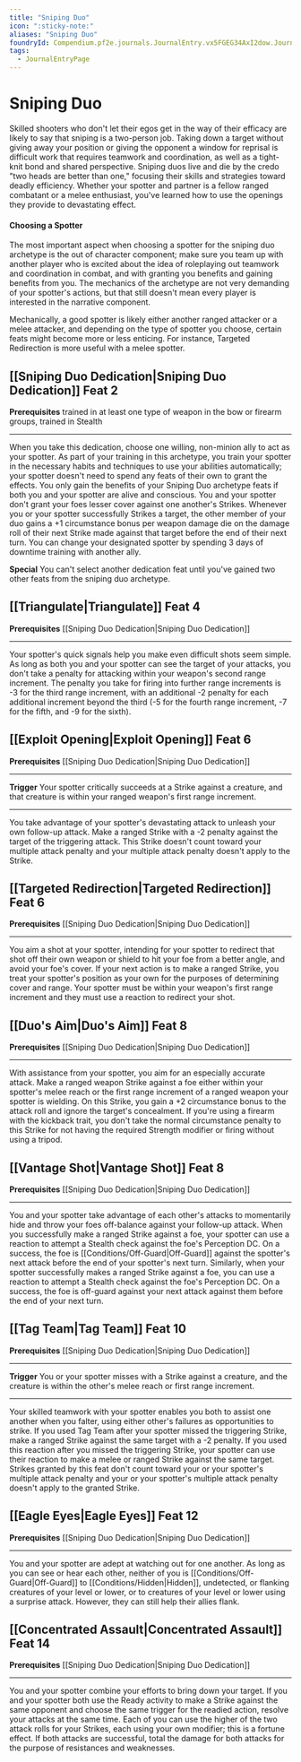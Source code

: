 ```yaml
---
title: "Sniping Duo"
icon: ":sticky-note:"
aliases: "Sniping Duo"
foundryId: Compendium.pf2e.journals.JournalEntry.vx5FGEG34AxI2dow.JournalEntryPage.A5HwvubNii1d2UND
tags:
  - JournalEntryPage
---
```


# Sniping Duo
Skilled shooters who don't let their egos get in the way of their efficacy are likely to say that sniping is a two-person job. Taking down a target without giving away your position or giving the opponent a window for reprisal is difficult work that requires teamwork and coordination, as well as a tight-knit bond and shared perspective. Sniping duos live and die by the credo "two heads are better than one," focusing their skills and strategies toward deadly efficiency. Whether your spotter and partner is a fellow ranged combatant or a melee enthusiast, you've learned how to use the openings they provide to devastating effect.

#### Choosing a Spotter

The most important aspect when choosing a spotter for the sniping duo archetype is the out of character component; make sure you team up with another player who is excited about the idea of roleplaying out teamwork and coordination in combat, and with granting you benefits and gaining benefits from you. The mechanics of the archetype are not very demanding of your spotter's actions, but that still doesn't mean every player is interested in the narrative component.

Mechanically, a good spotter is likely either another ranged attacker or a melee attacker, and depending on the type of spotter you choose, certain feats might become more or less enticing. For instance, Targeted Redirection is more useful with a melee spotter.

## [[Sniping Duo Dedication|Sniping Duo Dedication]] Feat 2

**Prerequisites** trained in at least one type of weapon in the bow or firearm groups, trained in Stealth

* * *

When you take this dedication, choose one willing, non-minion ally to act as your spotter. As part of your training in this archetype, you train your spotter in the necessary habits and techniques to use your abilities automatically; your spotter doesn't need to spend any feats of their own to grant the effects. You only gain the benefits of your Sniping Duo archetype feats if both you and your spotter are alive and conscious. You and your spotter don't grant your foes lesser cover against one another's Strikes. Whenever you or your spotter successfully Strikes a target, the other member of your duo gains a +1 circumstance bonus per weapon damage die on the damage roll of their next Strike made against that target before the end of their next turn. You can change your designated spotter by spending 3 days of downtime training with another ally.

**Special** You can't select another dedication feat until you've gained two other feats from the sniping duo archetype.

## [[Triangulate|Triangulate]] Feat 4

**Prerequisites** [[Sniping Duo Dedication|Sniping Duo Dedication]]

* * *

Your spotter's quick signals help you make even difficult shots seem simple. As long as both you and your spotter can see the target of your attacks, you don't take a penalty for attacking within your weapon's second range increment. The penalty you take for firing into further range increments is -3 for the third range increment, with an additional -2 penalty for each additional increment beyond the third (-5 for the fourth range increment, -7 for the fifth, and -9 for the sixth).

## [[Exploit Opening|Exploit Opening]] Feat 6

**Prerequisites** [[Sniping Duo Dedication|Sniping Duo Dedication]]

* * *

**Trigger** Your spotter critically succeeds at a Strike against a creature, and that creature is within your ranged weapon's first range increment.

* * *

You take advantage of your spotter's devastating attack to unleash your own follow-up attack. Make a ranged Strike with a -2 penalty against the target of the triggering attack. This Strike doesn't count toward your multiple attack penalty and your multiple attack penalty doesn't apply to the Strike.

## [[Targeted Redirection|Targeted Redirection]] Feat 6

**Prerequisites** [[Sniping Duo Dedication|Sniping Duo Dedication]]

* * *

You aim a shot at your spotter, intending for your spotter to redirect that shot off their own weapon or shield to hit your foe from a better angle, and avoid your foe's cover. If your next action is to make a ranged Strike, you treat your spotter's position as your own for the purposes of determining cover and range. Your spotter must be within your weapon's first range increment and they must use a reaction to redirect your shot.

## [[Duo's Aim|Duo's Aim]] Feat 8

**Prerequisites** [[Sniping Duo Dedication|Sniping Duo Dedication]]

* * *

With assistance from your spotter, you aim for an especially accurate attack. Make a ranged weapon Strike against a foe either within your spotter's melee reach or the first range increment of a ranged weapon your spotter is wielding. On this Strike, you gain a +2 circumstance bonus to the attack roll and ignore the target's concealment. If you're using a firearm with the kickback trait, you don't take the normal circumstance penalty to this Strike for not having the required Strength modifier or firing without using a tripod.

## [[Vantage Shot|Vantage Shot]] Feat 8

**Prerequisites** [[Sniping Duo Dedication|Sniping Duo Dedication]]

* * *

You and your spotter take advantage of each other's attacks to momentarily hide and throw your foes off-balance against your follow-up attack. When you successfully make a ranged Strike against a foe, your spotter can use a reaction to attempt a Stealth check against the foe's Perception DC. On a success, the foe is [[Conditions/Off-Guard|Off-Guard]] against the spotter's next attack before the end of your spotter's next turn. Similarly, when your spotter successfully makes a ranged Strike against a foe, you can use a reaction to attempt a Stealth check against the foe's Perception DC. On a success, the foe is off-guard against your next attack against them before the end of your next turn.

## [[Tag Team|Tag Team]] Feat 10

**Prerequisites** [[Sniping Duo Dedication|Sniping Duo Dedication]]

* * *

**Trigger** You or your spotter misses with a Strike against a creature, and the creature is within the other's melee reach or first range increment.

* * *

Your skilled teamwork with your spotter enables you both to assist one another when you falter, using either other's failures as opportunities to strike. If you used Tag Team after your spotter missed the triggering Strike, make a ranged Strike against the same target with a -2 penalty. If you used this reaction after you missed the triggering Strike, your spotter can use their reaction to make a melee or ranged Strike against the same target. Strikes granted by this feat don't count toward your or your spotter's multiple attack penalty and your or your spotter's multiple attack penalty doesn't apply to the granted Strike.

## [[Eagle Eyes|Eagle Eyes]] Feat 12

**Prerequisites** [[Sniping Duo Dedication|Sniping Duo Dedication]]

* * *

You and your spotter are adept at watching out for one another. As long as you can see or hear each other, neither of you is [[Conditions/Off-Guard|Off-Guard]] to [[Conditions/Hidden|Hidden]], undetected, or flanking creatures of your level or lower, or to creatures of your level or lower using a surprise attack. However, they can still help their allies flank.

## [[Concentrated Assault|Concentrated Assault]] Feat 14

**Prerequisites** [[Sniping Duo Dedication|Sniping Duo Dedication]]

* * *

You and your spotter combine your efforts to bring down your target. If you and your spotter both use the Ready activity to make a Strike against the same opponent and choose the same trigger for the readied action, resolve your attacks at the same time. Each of you can use the higher of the two attack rolls for your Strikes, each using your own modifier; this is a fortune effect. If both attacks are successful, total the damage for both attacks for the purpose of resistances and weaknesses.